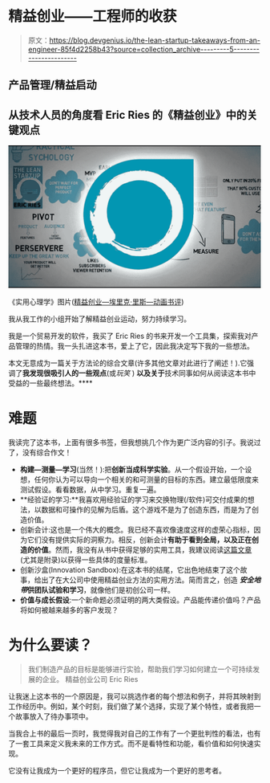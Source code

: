 # 精益创业——工程师的收获

> 原文：<https://blog.devgenius.io/the-lean-startup-takeaways-from-an-engineer-85f4d2258b43?source=collection_archive---------5----------------------->

## 产品管理/精益启动

## 从技术人员的角度看 Eric Ries 的《精益创业》中的关键观点

![](img/b58bb31551713e9ef1b9b3e621f56b94.png)

《实用心理学》图片([精益创业—埃里克·里斯—动画书评](https://www.youtube.com/watch?v=9bPgNEDdX3E))

我从我工作的小组开始了解精益创业运动，努力持续学习。

我是一个贸易开发的软件，我买了 Eric Ries 的书来开发一个工具集，探索我对产品管理的热情。我一头扎进这本书，爱上了它，因此我决定写下我的一些想法。

本文无意成为一篇关于方法论的综合文章(许多其他文章对此进行了阐述！).它强调了**我发现很吸引人的一些观点**(或*玩笑* ) **以及关于**技术同事如何从阅读这本书中受益的一些最终想法。****

# 难题

我读完了这本书，上面有很多书签，但我想挑几个作为更广泛内容的引子。我说过了，没有综合作文！

*   **构建—测量—学习**(当然！):把**创新当成科学实验**。从一个假设开始，一个设想，任何你认为可以导向一个相关的和可测量的目标的东西。建立最低限度来测试假设。看看数据，从中学习。重复一遍。
*   **经验证的学习:**我喜欢用经验证的学习来交换物理(/软件)可交付成果的想法，以数据和可操作的见解为后盾。这个游戏不是为了创造东西，而是为了创造价值。
*   创新会计:这也是一个伟大的概念。我已经不喜欢像速度这样的虚荣心指标，因为它们没有提供实际的洞察力。相反，创新会计**有助于看到全局，以及正在创造的价值**。然而，我没有从书中获得足够的实用工具，我建议阅读[这篇文章](https://www.scrum.org/resources/evidence-based-management-guide)(尤其是附录)以获得一些具体的度量标准。
*   创新沙盒(Innovation Sandbox):在这本书的结尾，它出色地结束了这个故事，给出了在大公司中使用精益创业方法的实用方法。简而言之，创造 ***安全地带*供团队试验和学习**，就像他们是初创公司一样。
*   **价值与成长假设**:一个新命题必须证明的两大类假设。产品能传递价值吗？产品将如何被越来越多的客户发现？

# 为什么要读？

> 我们制造产品的目标是能够进行实验，帮助我们学习如何建立一个可持续发展的企业。
> 精益创业公司 Eric Ries

让我迷上这本书的一个原因是，我可以挑选作者的每个想法和例子，并将其映射到工作经历中。例如，某个时刻，我们做了某个选择，实现了某个特性，或者我把一个故事放入了待办事项中。

当我合上书的最后一页时，我觉得我对自己的工作有了一个更批判性的看法，也有了一套工具来定义我未来的工作方式。而不是看特性和功能，看价值和如何快速实现。

它没有让我成为一个更好的程序员，但它让我成为一个更好的思考者。